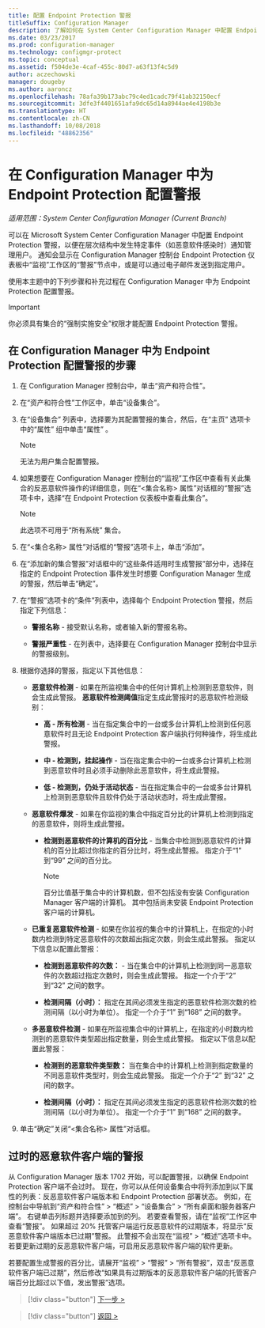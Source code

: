 ```yaml
---
title: 配置 Endpoint Protection 警报
titleSuffix: Configuration Manager
description: 了解如何在 System Center Configuration Manager 中配置 Endpoint Protection 警报。
ms.date: 03/23/2017
ms.prod: configuration-manager
ms.technology: configmgr-protect
ms.topic: conceptual
ms.assetid: f504de3e-4caf-455c-80d7-a63f13f4c5d9
author: aczechowski
manager: dougeby
ms.author: aaroncz
ms.openlocfilehash: 78afa39b173abc79c4ed1cadc79f41ab32150ecf
ms.sourcegitcommit: 3dfe3f4401651afa9dc65d14a8944ae4e4198b3e
ms.translationtype: HT
ms.contentlocale: zh-CN
ms.lasthandoff: 10/08/2018
ms.locfileid: "48862356"
---
```

#  <a name="configure-alerts-for-endpoint-protection-in-configuration-manager"></a>在 Configuration Manager 中为 Endpoint Protection 配置警报

*适用范围：System Center Configuration Manager (Current Branch)*

 可以在 Microsoft System Center Configuration Manager 中配置 Endpoint Protection 警报，以便在层次结构中发生特定事件（如恶意软件感染时）通知管理用户。 通知会显示在 Configuration Manager 控制台 Endpoint Protection 仪表板中“监视”工作区的“警报”节点中，或是可以通过电子邮件发送到指定用户。

 使用本主题中的下列步骤和补充过程在 Configuration Manager 中为 Endpoint Protection 配置警报。

> [!IMPORTANT]
>  你必须具有集合的“强制实施安全”权限才能配置 Endpoint Protection 警报。

## <a name="steps-to-configure-alerts-for-endpoint-protection-in-configuration-manager"></a>在 Configuration Manager 中为 Endpoint Protection 配置警报的步骤

1.  在 Configuration Manager 控制台中，单击“资产和符合性”。

2.  在“资产和符合性”工作区中，单击“设备集合”。

3.  在“设备集合”  列表中，选择要为其配置警报的集合，然后，在“主页”  选项卡中的“属性”  组中单击“属性” 。

    > [!NOTE]
    >  无法为用户集合配置警报。

4.  如果想要在 Configuration Manager 控制台的“监视”工作区中查看有关此集合的反恶意软件操作的详细信息，则在“<集合名称\> 属性”对话框的“警报”选项卡中，选择“在 Endpoint Protection 仪表板中查看此集合”。

    > [!NOTE]
    >  此选项不可用于“所有系统”  集合。

5.  在“<集合名称\> 属性”对话框的“警报”选项卡上，单击“添加”。

6.  在“添加新的集合警报”对话框中的“这些条件适用时生成警报”部分中，选择在指定的 Endpoint Protection 事件发生时想要 Configuration Manager 生成的警报，然后单击“确定”。

7.  在“警报”选项卡的“条件”列表中，选择每个 Endpoint Protection 警报，然后指定下列信息：

    -   **警报名称** - 接受默认名称，或者输入新的警报名称。

    -   **警报严重性** - 在列表中，选择要在 Configuration Manager 控制台中显示的警报级别。

8.  根据你选择的警报，指定以下其他信息：

    -   **恶意软件检测** - 如果在所监视集合中的任何计算机上检测到恶意软件，则会生成此警报。 **恶意软件检测阈值**指定生成此警报时的恶意软件检测级别：

        -   **高 - 所有检测** - 当在指定集合中的一台或多台计算机上检测到任何恶意软件时且无论 Endpoint Protection 客户端执行何种操作，将生成此警报。

        -   **中 - 检测到，挂起操作** - 当在指定集合中的一台或多台计算机上检测到恶意软件时且必须手动删除此恶意软件，将生成此警报。

        -   **低 - 检测到，仍处于活动状态** - 当在指定集合中的一台或多台计算机上检测到恶意软件且软件仍处于活动状态时，将生成此警报。

    -   **恶意软件爆发** - 如果在你监视的集合中指定百分比的计算机上检测到指定的恶意软件，则将生成此警报。

        -   **检测到恶意软件的计算机的百分比** - 当集合中检测到恶意软件的计算机的百分比超过你指定的百分比时，将生成此警报。 指定介于“1”  到“99” 之间的百分比。

            > [!NOTE]
            >  百分比值基于集合中的计算机数，但不包括没有安装 Configuration Manager 客户端的计算机。 其中包括尚未安装 Endpoint Protection 客户端的计算机。

    -   **已重复恶意软件检测** - 如果在你监视的集合中的计算机上，在指定的小时数内检测到特定恶意软件的次数超出指定次数，则会生成此警报。 指定以下信息以配置此警报：

        -   **检测到恶意软件的次数：** - 当在集合中的计算机上检测到同一恶意软件的次数超过指定次数时，则会生成此警报。 指定一个介于“2”  到“32” 之间的数字。

        -   **检测间隔（小时）：** 指定在其间必须发生指定的恶意软件检测次数的检测间隔（以小时为单位）。 指定一个介于“1”  到“168” 之间的数字。

    -   **多恶意软件检测** - 如果在所监视集合中的计算机上，在指定的小时数内检测到的恶意软件类型超出指定数量，则会生成此警报。 指定以下信息以配置此警报：

        -   **检测到的恶意软件类型数：** 当在集合中的计算机上检测到指定数量的不同恶意软件类型时，则会生成此警报。 指定一个介于“2”  到“32” 之间的数字。

        -   **检测间隔（小时）：** 指定在其间必须发生指定的恶意软件检测次数的检测间隔（以小时为单位）。 指定一个介于“1”  到“168” 之间的数字。

9. 单击“确定”关闭“<集合名称\> 属性”对话框。  

## <a name="alert-for-outdated-malware-client"></a>过时的恶意软件客户端的警报

从 Configuration Manager 版本 1702 开始，可以配置警报，以确保 Endpoint Protection 客户端不会过时。 现在，你可以从任何设备集合中将列添加到以下属性的列表：反恶意软件客户端版本和 Endpoint Protection 部署状态。 例如，在控制台中导航到“资产和符合性” > “概述” > “设备集合” > “所有桌面和服务器客户端”。 右键单击列标题并选择要添加到的列。 若要查看警报，请在“监视”工作区中查看“警报”。 如果超过 20% 托管客户端运行反恶意软件的过期版本，将显示“反恶意软件客户端版本已过期”警报。 此警报不会出现在“监视” > “概述”选项卡中。若要更新过期的反恶意软件客户端，可启用反恶意软件客户端的软件更新。

若要配置生成警报的百分比，请展开“监视” > “警报” > “所有警报”，双击“反恶意软件客户端已过期”，然后修改“如果具有过期版本的反恶意软件客户端的托管客户端百分比超过以下值，发出警报”选项。

> [!div class="button"]
[下一步 >](endpoint-definition-updates.md)

> [!div class="button"]
[返回 >](endpoint-protection-site-role.md)

